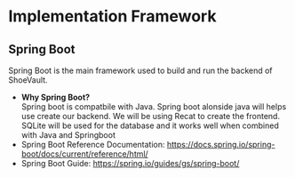 # Implementation Framework

## Spring Boot
Spring Boot is the main framework used to build and run the backend of ShoeVault.

- **Why Spring Boot?**  
  Spring boot is compatbile with Java. Spring boot alonside java will helps use create our backend.
  We will be using Recat to create the frontend.
  SQLite will be used for the database and it works well when combined with Java and Springboot
- Spring Boot Reference Documentation: https://docs.spring.io/spring-boot/docs/current/reference/html/  
- Spring Boot Guide: https://spring.io/guides/gs/spring-boot/

